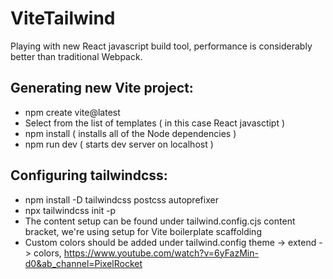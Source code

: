 # ViteTailwind

Playing with new React javascript build tool, performance is considerably better than traditional Webpack.

## Generating new Vite project:

* npm create vite@latest
* Select from the list of templates ( in this case React javasctipt )
* npm install ( installs all of the Node dependencies )
* npm run dev ( starts dev server on localhost )

## Configuring tailwindcss:

* npm install -D tailwindcss postcss autoprefixer
* npx tailwindcss init -p
* The content setup can be found under tailwind.config.cjs content bracket, we're using setup for Vite boilerplate scaffolding
* Custom colors should be added under tailwind.config theme -> extend -> colors, https://www.youtube.com/watch?v=6yFazMin-d0&ab_channel=PixelRocket